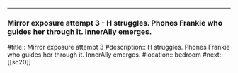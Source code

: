 ---
### Mirror exposure attempt 3 - H struggles. Phones Frankie who guides her through it. InnerAlly emerges.

#title:: Mirror exposure attempt 3
#description:: H struggles. Phones Frankie who guides her through it. InnerAlly emerges.
#location:: bedroom
#next:: [[sc20]]

